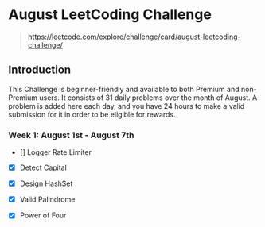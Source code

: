 # August LeetCoding Challenge

> https://leetcode.com/explore/challenge/card/august-leetcoding-challenge/

## Introduction
This Challenge is beginner-friendly and available to both Premium and non-Premium users. It consists of 31 daily problems over the month of August. A problem is added here each day, and you have 24 hours to make a valid submission for it in order to be eligible for rewards.

### Week 1: August 1st - August 7th
- [] Logger Rate Limiter
- [x] Detect Capital
- [x] Design HashSet
- [x] Valid Palindrome
- [x] Power of Four

